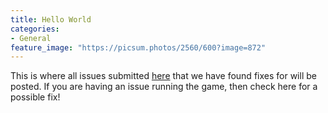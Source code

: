 ```yaml
---
title: Hello World
categories:
- General
feature_image: "https://picsum.photos/2560/600?image=872"
---
```


This is where all issues submitted [here](https://olincollege.github.io/ClashofTanks/bugs/) that we have found fixes for will be posted. If you are having an issue running the game, then check here for a possible fix!
